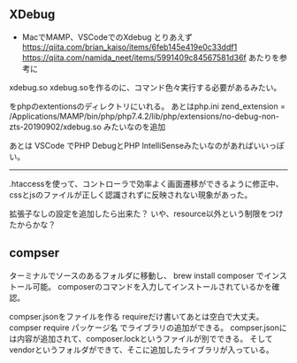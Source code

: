 ## XDebug
* MacでMAMP、VSCodeでのXdebug
とりあえず
https://qiita.com/brian_kaiso/items/6feb145e419e0c33ddf1
https://qiita.com/namida_neet/items/5991409c84567581d36f
あたりを参考に

xdebug.so
xdebug.soを作るのに、コマンド色々実行する必要があるみたい。

をphpのextentionsのディレクトリにいれる。
あとはphp.ini
zend_extension = /Applications/MAMP/bin/php/php7.4.2/lib/php/extensions/no-debug-non-zts-20190902/xdebug.so
みたいなのを追加

あとは
VSCode
でPHP DebugとPHP IntelliSenseみたいなのがあればいいっぽい。

-----------
.htaccessを使って、コントローラで効率よく画面遷移ができるように修正中、
cssとjsのファイルが正しく認識されずに反映されない現象があった。

拡張子なしの設定を追加したら出来た？
いや、resource以外という制限をつけたからかな？

## compser
ターミナルでソースのあるフォルダに移動し、
brew install composer
でインストール可能。
composerのコマンドを入力してインストールされているかを確認。

compser.jsonをファイルを作る
requireだけ書いてあとは空白で大丈夫。
compser require パッケージ名
でライブラリの追加ができる。
compser.jsonには内容が追加されて、composer.lockというファイルが別でできる。
そしてvendorというフォルダができて、そこに追加したライブラリが入っている。




